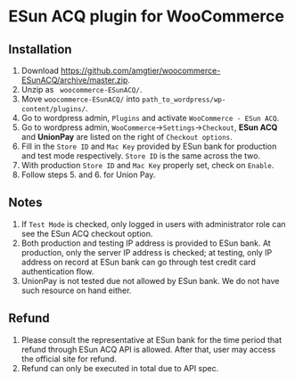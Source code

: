 ESun ACQ plugin for WooCommerce
===============================

Installation
------------

1. Download https://github.com/amgtier/woocommerce-ESunACQ/archive/master.zip.
2. Unzip as ``` woocommerce-ESunACQ/```.
3. Move ```woocommerce-ESunACQ/``` into ```path_to_wordpress/wp-content/plugins/```.
4. Go to wordpress admin, ```Plugins``` and activate ```WooCommerce - ESun ACQ```.
5. Go to wordpress admin, ```WooCommerce```->```Settings```->```Checkout```, **ESun ACQ** and **UnionPay** are listed on the right of ```Checkout options```.
6. Fill in the ```Store ID``` and ```Mac Key``` provided by ESun bank for production and test mode respectively. ```Store ID``` is the same across the two.
7. With production ```Store ID``` and ```Mac Key``` properly set, check on ```Enable```.
8. Follow steps 5. and 6. for Union Pay.



Notes
-----
1. If ```Test Mode``` is checked, only logged in users with administrator role can see the ESun ACQ checkout option.
2. Both production and testing IP address is provided to ESun bank. At production, only the server IP address is checked; at testing, only IP address on record at ESun bank can go through test credit card authentication flow.
3. UnionPay is not tested due not allowed by ESun bank. We do not have such resource on hand either.

Refund
------
1. Please consult the representative at ESun bank for the time period that refund through ESun ACQ API is allowed. After that, user may access the official site for refund.
2. Refund can only be executed in total due to API spec. 
